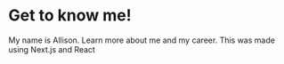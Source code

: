 # **Get to know me!**
My name is Allison. Learn more about me and my career. This was made using Next.js and React